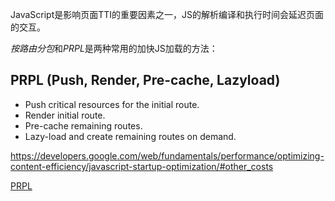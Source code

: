 JavaScript是影响页面TTI的重要因素之一，JS的解析编译和执行时间会延迟页面的交互。

*按路由分包*和*PRPL*是两种常用的加快JS加载的方法：

## PRPL (Push, Render, Pre-cache, Lazyload)

+ Push critical resources for the initial route.
+ Render initial route.
+ Pre-cache remaining routes.
+ Lazy-load and create remaining routes on demand.


https://developers.google.com/web/fundamentals/performance/optimizing-content-efficiency/javascript-startup-optimization/#other_costs

[PRPL](https://polymer-library.polymer-project.org/2.0/docs/apps/prpl)